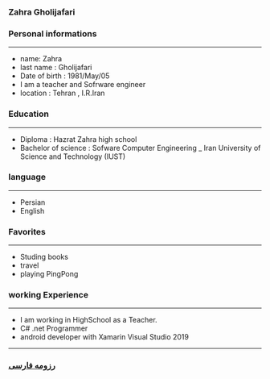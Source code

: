 
### Zahra Gholijafari


### Personal informations

---
+ name: Zahra
+ last name : Gholijafari
+ Date of birth : 1981/May/05
+ I am a teacher and Sofrware engineer
+ location : Tehran , I.R.Iran

### Education

---
+ Diploma : Hazrat Zahra high school
+ Bachelor of science : Sofware Computer Engineering
_ Iran University of Science and Technology (IUST)

### language

---
+ Persian
+ English

### Favorites

---
+ Studing books
+ travel 
+ playing PingPong

### working Experience

---
+ I am working in HighSchool as a Teacher.
+ C# .net Programmer
+ android developer with Xamarin Visual Studio 2019




--- 
### [رزومه فارسی](resume-fa.md)
